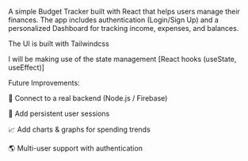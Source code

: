 A simple Budget Tracker built with React that helps users manage their finances. The app includes authentication (Login/Sign Up) and a personalized Dashboard for tracking income, expenses, and balances.

The UI is built with Tailwindcss

I will be making use of the state management [React hooks (useState, useEffect)]

Future Improvements:

🔄 Connect to a real backend (Node.js / Firebase)

📱 Add persistent user sessions

📈 Add charts & graphs for spending trends

🌎 Multi-user support with authentication
